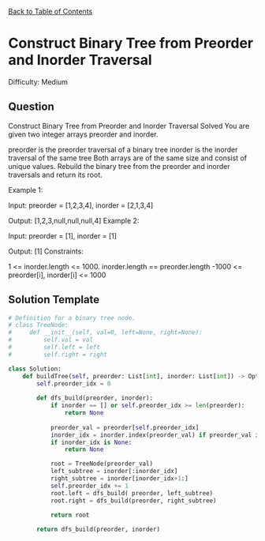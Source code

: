 [Back to Table of Contents](../README.md)

# Construct Binary Tree from Preorder and Inorder Traversal
Difficulty: Medium

## Question
Construct Binary Tree from Preorder and Inorder Traversal
Solved 
You are given two integer arrays preorder and inorder.

preorder is the preorder traversal of a binary tree
inorder is the inorder traversal of the same tree
Both arrays are of the same size and consist of unique values.
Rebuild the binary tree from the preorder and inorder traversals and return its root.

Example 1:



Input: preorder = [1,2,3,4], inorder = [2,1,3,4]

Output: [1,2,3,null,null,null,4]
Example 2:

Input: preorder = [1], inorder = [1]

Output: [1]
Constraints:

1 <= inorder.length <= 1000.
inorder.length == preorder.length
-1000 <= preorder[i], inorder[i] <= 1000

## Solution Template
```python
# Definition for a binary tree node.
# class TreeNode:
#     def __init__(self, val=0, left=None, right=None):
#         self.val = val
#         self.left = left
#         self.right = right

class Solution:
    def buildTree(self, preorder: List[int], inorder: List[int]) -> Optional[TreeNode]:
        self.preorder_idx = 0
        
        def dfs_build(preorder, inorder):
            if inorder == [] or self.preorder_idx >= len(preorder):
                return None
            
            preorder_val = preorder[self.preorder_idx]
            inorder_idx = inorder.index(preorder_val) if preorder_val in inorder else None
            if inorder_idx is None:
                return None

            root = TreeNode(preorder_val)
            left_subtree = inorder[:inorder_idx]
            right_subtree = inorder[inorder_idx+1:]
            self.preorder_idx += 1
            root.left = dfs_build( preorder, left_subtree)
            root.right = dfs_build(preorder, right_subtree)

            return root
        
        return dfs_build(preorder, inorder)
        
```
